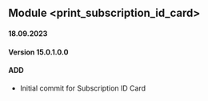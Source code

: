## Module <print_subscription_id_card>

#### 18.09.2023
#### Version 15.0.1.0.0
#### ADD

- Initial commit for Subscription ID Card
